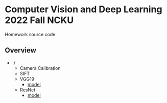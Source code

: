 # Computer Vision and Deep Learning 2022 Fall NCKU

Homework source code

## Overview

+ ./
  + Camera Calibration
  + SIFT
  + VGG19
    + [model](https://www.kaggle.com/code/yutong0807/cifar10-with-tensorflow-vgg19/data)
  + ResNet
    + [model](https://www.kaggle.com/code/yutong0807/img-classification-with-tf-resnet50/data)